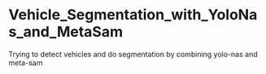 # Vehicle_Segmentation_with_YoloNas_and_MetaSam
Trying to detect vehicles and  do segmentation by combining yolo-nas and meta-sam
